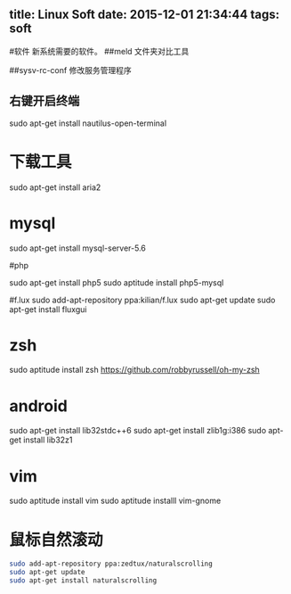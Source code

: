 title: Linux Soft
date: 2015-12-01 21:34:44
tags: soft
---

#软件
新系统需要的软件。
##meld
文件夹对比工具

##sysv-rc-conf
修改服务管理程序

## 右键开启终端
sudo apt-get install nautilus-open-terminal

# 下载工具
sudo apt-get install aria2

# mysql

sudo apt-get install mysql-server-5.6

#php

sudo apt-get install php5
sudo aptitude  install php5-mysql

#f.lux
sudo add-apt-repository ppa:kilian/f.lux
sudo apt-get update
sudo apt-get install fluxgui

# zsh
sudo aptitude install zsh
https://github.com/robbyrussell/oh-my-zsh

# android
sudo apt-get install lib32stdc++6
sudo apt-get install zlib1g:i386
sudo apt-get install lib32z1

# vim
sudo aptitude install vim
sudo aptitude installl vim-gnome

# 鼠标自然滚动

~~~bash
sudo add-apt-repository ppa:zedtux/naturalscrolling
sudo apt-get update
sudo apt-get install naturalscrolling
~~~
